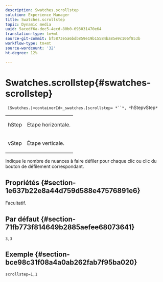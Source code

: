 ```yaml
---
description: Swatches.scrollstep
solution: Experience Manager
title: Swatches.scrollstep
topic: Dynamic media
uuid: 5acedf6a-dec5-4ecd-80b0-693031470e64
translation-type: tm+mt
source-git-commit: bf5873e5a6bdb859e19b15584ba85e9c106f853b
workflow-type: tm+mt
source-wordcount: '32'
ht-degree: 12%

---
```



# Swatches.scrollstep{#swatches-scrollstep}

` [Swatches.|<containerId>_swatches.]scrollstep= *``*, *`hStepvStep`*`

<table id="table_DC890B3CAB6847318081AC74424147B9"> 
 <tbody> 
  <tr> 
   <td> <p> <span class="codeph"> <span class="varname"> hStep</span> </span> </p> </td> 
   <td> <p>Etape horizontale. </p> </td> 
  </tr> 
  <tr> 
   <td> <p> <span class="codeph"> <span class="varname"> vStep</span> </span> </p> </td> 
   <td> <p>Étape verticale. </p> </td> 
  </tr> 
 </tbody> 
</table>

Indique le nombre de nuances à faire défiler pour chaque clic ou clic du bouton de défilement correspondant.

## Propriétés {#section-1e637b22e8a44d759d588e47576891e6}

Facultatif.

## Par défaut {#section-71fb773f814649b2885aefee68073641}

`3,3`

## Exemple {#section-bce98c31f08a4a0ab262fab7f95ba020}

`scrollstep=1,1`
